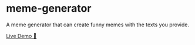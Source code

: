 # meme-generator
A meme generator that can create funny memes with the texts you provide. 

[Live Demo 👀](http://meme-generator-flax.vercel.app)
